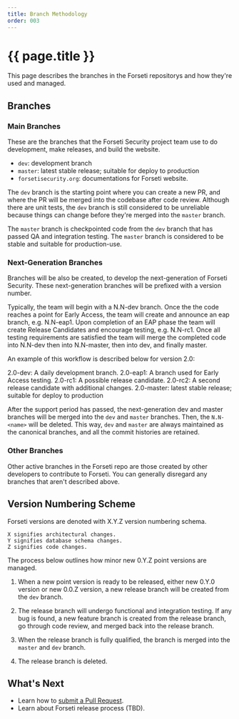 ```yaml
---
title: Branch Methodology
order: 003
---
```


#  {{ page.title }}

This page describes the branches in the Forseti repositorys and how they're used
and managed.

## Branches

### Main Branches

These are the branches that the Forseti Security project team use
to do development, make releases, and build the website.

* `dev`: development branch
* `master`: latest stable release; suitable for deploy to production
* `forsetisecurity.org`: documentations for Forseti website.

The `dev` branch is the starting point where you can create a new PR,
and where the PR will be merged into the codebase after code review. Although
there are unit tests, the `dev` branch is still considered to be
unreliable because things can change before they're merged into the `master`
branch.

The `master` branch is checkpointed code from the `dev` branch that
has passed QA and integration testing. The `master` branch is considered
to be stable and suitable for production-use.

### Next-Generation Branches

Branches will be also be created, to develop the next-generation
of Forseti Security. These next-generation branches will be prefixed
with a version number.

Typically, the team will begin with a N.N-dev branch.  Once the the code reaches
a point for Early Access, the team will create and announce an eap branch,
e.g. N.N-eap1. Upon completion of an EAP phase the team will create
Release Candidates and encourage testing, e.g. N.N-rc1. Once all testing
requirements are satisfied the team will merge the completed code into N.N-dev
then into N.N-master, then into dev, and finally master.

An example of this workflow is described below for version 2.0:

2.0-dev: A daily development branch.
2.0-eap1: A branch used for Early Access testing.
2.0-rc1: A possible release candidate.
2.0-rc2: A second release candidate with additional changes.
2.0-master: latest stable release; suitable for deploy to production

After the support period has passed, the next-generation dev and master
branches will be merged into the `dev` and `master` branches. Then, the
`N.N-<name>` will be deleted. This way, `dev` and `master` are always
maintained as the canonical branches, and all the commit histories are retained.

### Other Branches

Other active branches in the Forseti repo are those created by other developers
to contribute to Forseti. You can generally disregard any branches that aren't
described above.

## Version Numbering Scheme

Forseti versions are denoted with X.Y.Z version numbering schema.
```
X signifies architectural changes.
Y signifies database schema changes.
Z signifies code changes.
```

The process below outlines how minor new 0.Y.Z point versions are managed.

1. When a new point version is ready to be released, either new 0.Y.0 version
or new 0.0.Z version, a new release branch will be created from the 
`dev` branch.

1. The release branch will undergo functional and integration testing.
If any bug is found, a new feature branch is created from the release branch,
go through code review, and merged back into the release branch.

1. When the release branch is fully qualified, the branch is merged into 
the `master` and `dev` branch.

1. The release branch is deleted.

## What's Next

* Learn how to [submit a Pull Request](https://github.com/GoogleCloudPlatform/forseti-security/blob/master/.github/CONTRIBUTING.md).
* Learn about Forseti release process (TBD).
